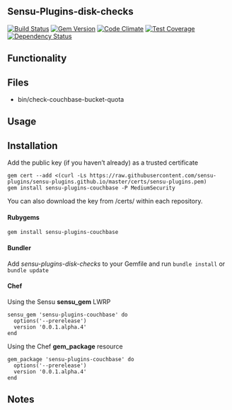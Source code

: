 ## Sensu-Plugins-disk-checks

[![Build Status](https://travis-ci.org/sensu-plugins/sensu-plugins-couchbase.svg?branch=master)](https://travis-ci.org/sensu-plugins/sensu-plugins-conntrack)
[![Gem Version](https://badge.fury.io/rb/sensu-plugins-conntrack.svg)](http://badge.fury.io/rb/sensu-plugins-conntrack)
[![Code Climate](https://codeclimate.com/github/sensu-plugins/sensu-plugins-conntrack/badges/gpa.svg)](https://codeclimate.com/github/sensu-plugins/sensu-plugins-conntrack)
[![Test Coverage](https://codeclimate.com/github/sensu-plugins/sensu-plugins-conntrack/badges/coverage.svg)](https://codeclimate.com/github/sensu-plugins/sensu-plugins-conntrack)
[![Dependency Status](https://gemnasium.com/sensu-plugins/sensu-plugins-conntrack.svg)](https://gemnasium.com/sensu-plugins/sensu-plugins-conntrack)
## Functionality

## Files
 * bin/check-couchbase-bucket-quota

## Usage

## Installation

Add the public key (if you haven’t already) as a trusted certificate

```
gem cert --add <(curl -Ls https://raw.githubusercontent.com/sensu-plugins/sensu-plugins.github.io/master/certs/sensu-plugins.pem)
gem install sensu-plugins-couchbase -P MediumSecurity
```

You can also download the key from /certs/ within each repository.

#### Rubygems

`gem install sensu-plugins-couchbase`

#### Bundler

Add *sensu-plugins-disk-checks* to your Gemfile and run `bundle install` or `bundle update`

#### Chef

Using the Sensu **sensu_gem** LWRP
```
sensu_gem 'sensu-plugins-couchbase' do
  options('--prerelease')
  version '0.0.1.alpha.4'
end
```

Using the Chef **gem_package** resource
```
gem_package 'sensu-plugins-couchbase' do
  options('--prerelease')
  version '0.0.1.alpha.4'
end
```

## Notes

[1]:[https://travis-ci.org/sensu-plugins/sensu-plugins-couchbase]
[2]:[http://badge.fury.io/rb/sensu-plugins-couchbase]
[3]:[https://codeclimate.com/github/sensu-plugins/sensu-plugins-couchbase]
[4]:[https://codeclimate.com/github/sensu-plugins/sensu-plugins-couchbase]
[5]:[https://gemnasium.com/sensu-plugins/sensu-plugins-couchbase]
